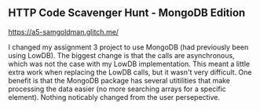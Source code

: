 ## HTTP Code Scavenger Hunt - MongoDB Edition

https://a5-samgoldman.glitch.me/

I changed my assignment 3 project to use MongoDB (had previously been using LowDB). The biggest change is that the calls are asynchronous, which was not the case with my LowDB implementation. This meant a little extra work when replacing the LowDB calls, but it wasn't very difficult. One benefit is that the MongoDB package has several utitilities that make processing the data easier (no more searching arrays for a specific element). Nothing noticably changed from the user persepective.
